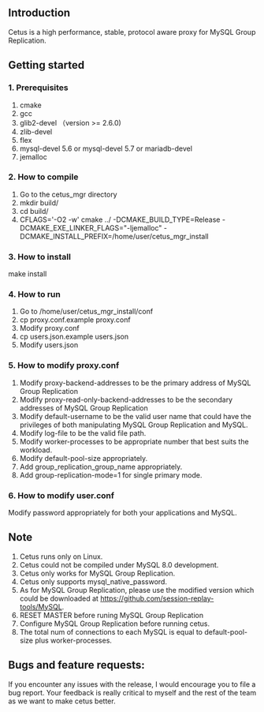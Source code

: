 ## Introduction
Cetus is a high performance, stable, protocol aware proxy for MySQL Group Replication. 

## Getting started

### 1. Prerequisites
1. cmake
2. gcc
3. glib2-devel （version >= 2.6.0)
4. zlib-devel
5. flex
6. mysql-devel 5.6 or mysql-devel 5.7 or mariadb-devel
7. jemalloc

### 2. How to compile
1. Go to the cetus_mgr directory
2. mkdir build/
3. cd build/
4. CFLAGS='-O2 -w' cmake ../ -DCMAKE_BUILD_TYPE=Release -DCMAKE_EXE_LINKER_FLAGS="-ljemalloc" -DCMAKE_INSTALL_PREFIX=/home/user/cetus_mgr_install

### 3. How to install
make install

### 4. How to run
1. Go to /home/user/cetus_mgr_install/conf
2. cp proxy.conf.example proxy.conf
3. Modify proxy.conf 
4. cp users.json.example users.json
5. Modify users.json

### 5. How to modify proxy.conf
1. Modify proxy-backend-addresses to be the primary address of MySQL Group Replication
2. Modify proxy-read-only-backend-addresses to be the secondary addresses of MySQL Group Replication
3. Modify default-username to be the valid user name that could have the privileges of both manipulating MySQL Group Replication and MySQL.
4. Modify log-file to be the valid file path.
5. Modify worker-processes to be appropriate number that best suits the workload.
6. Modify default-pool-size appropriately.
7. Add group_replication_group_name appropriately.
8. Add group-replication-mode=1 for single primary mode.

### 6. How to modify user.conf
Modify password appropriately for both your applications and MySQL.

## Note
1. Cetus runs only on Linux.
2. Cetus could not be compiled under MySQL 8.0 development.
3. Cetus only works for MySQL Group Replication.
4. Cetus only supports mysql_native_password.
5. As for MySQL Group Replication, please use the modified version which could be downloaded at https://github.com/session-replay-tools/MySQL.
6. RESET MASTER before runing MySQL Group Replication
7. Configure MySQL Group Replication before running cetus.
8. The total num of connections to each MySQL is equal to default-pool-size plus worker-processes.

## Bugs and feature requests:
If you encounter any issues with the release, I would encourage you to file a bug report.
Your feedback is really critical to myself and the rest of the team as we want to make cetus better.

